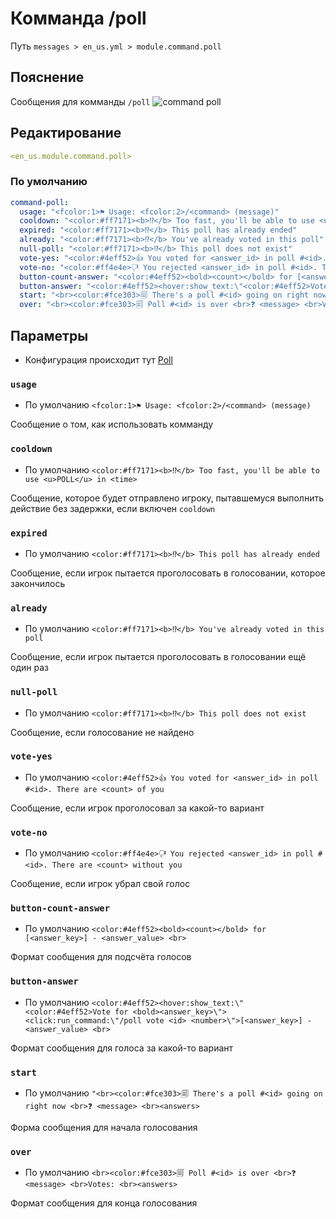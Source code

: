 # Комманда /poll
Путь `messages > en_us.yml > module.command.poll`

## Пояснение
Сообщения для комманды `/poll`
![command poll](/commandpoll.png)

## Редактирование
```yaml
<en_us.module.command.poll>
```

### По умолчанию
```yaml
command-poll:
  usage: "<fcolor:1>⚑ Usage: <fcolor:2>/<command> (message)"
  cooldown: "<color:#ff7171><b>⁉</b> Too fast, you'll be able to use <u>POLL</u> in <time>"
  expired: "<color:#ff7171><b>⁉</b> This poll has already ended"
  already: "<color:#ff7171><b>⁉</b> You've already voted in this poll"
  null-poll: "<color:#ff7171><b>⁉</b> This poll does not exist"
  vote-yes: "<color:#4eff52>👍 You voted for <answer_id> in poll #<id>. There are <count> of you"
  vote-no: "<color:#ff4e4e>🖓 You rejected <answer_id> in poll #<id>. There are <count> without you"
  button-count-answer: "<color:#4eff52><bold><count></bold> for [<answer_key>] - <answer_value> <br>"
  button-answer: "<color:#4eff52><hover:show_text:\"<color:#4eff52>Vote for <bold><answer_key>\"><click:run_command:\"/poll vote <id> <number>\">[<answer_key>] - <answer_value> <br>"
  start: "<br><color:#fce303>🗐 There's a poll #<id> going on right now <br>❓ <message> <br><answers>"
  over: "<br><color:#fce303>🗐 Poll #<id> is over <br>❓ <message> <br>Votes: <br><answers>"
```

## Параметры

- Конфигурация происходит тут [Poll](/ru/config/module/command/command-poll/)

### `usage`
- По умолчанию `<fcolor:1>⚑ Usage: <fcolor:2>/<command> (message)`

Сообщение о том, как использовать комманду

### `cooldown`
- По умолчанию `<color:#ff7171><b>⁉</b> Too fast, you'll be able to use <u>POLL</u> in <time>`

Сообщение, которое будет отправлено игроку, пытавшемуся выполнить действие без задержки, если включен `cooldown`

### `expired`
- По умолчанию `<color:#ff7171><b>⁉</b> This poll has already ended`

Сообщение, если игрок пытается проголосовать в голосовании, которое закончилось

### `already`
- По умолчанию `<color:#ff7171><b>⁉</b> You've already voted in this poll`

Сообщение, если игрок пытается проголосовать в голосовании ещё один раз

### `null-poll`
- По умолчанию `<color:#ff7171><b>⁉</b> This poll does not exist`

Сообщение, если голосование не найдено

### `vote-yes`
- По умолчанию `<color:#4eff52>👍 You voted for <answer_id> in poll #<id>. There are <count> of you`

Сообщение, если игрок проголосовал за какой-то вариант

### `vote-no`
- По умолчанию `<color:#ff4e4e>🖓 You rejected <answer_id> in poll #<id>. There are <count> without you`

Сообщение, если игрок убрал свой голос

### `button-count-answer`
- По умолчанию `<color:#4eff52><bold><count></bold> for [<answer_key>] - <answer_value> <br>`

Формат сообщения для подсчёта голосов

### `button-answer`
- По умолчанию `<color:#4eff52><hover:show_text:\"<color:#4eff52>Vote for <bold><answer_key>\"><click:run_command:\"/poll vote <id> <number>\">[<answer_key>] - <answer_value> <br>`

Формат сообщения для голоса за какой-то вариант

### `start`
- По умолчанию `"<br><color:#fce303>🗐 There's a poll #<id> going on right now <br>❓ <message> <br><answers>`

Форма сообщения для начала голосования

### `over`
- По умолчанию `<br><color:#fce303>🗐 Poll #<id> is over <br>❓ <message> <br>Votes: <br><answers>`

Формат сообщения для конца голосования


